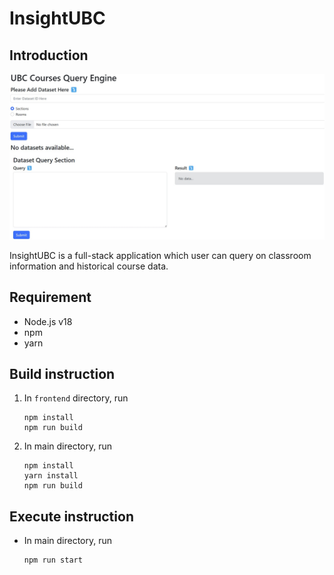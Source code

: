 # InsightUBC
## Introduction

<img src="screenshot.jpg" width=800>

InsightUBC is a full-stack application which user can query on classroom information and historical course data.



## Requirement
- Node.js v18
- npm
- yarn

## Build instruction
1. In `frontend` directory, run
   ```shell
   npm install
   npm run build
   ```
2. In main directory, run
   ```shell
   npm install
   yarn install
   npm run build
   ```
## Execute instruction
- In main directory, run
  ```shell
  npm run start
  ```

